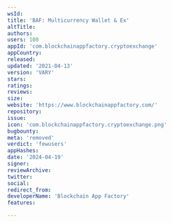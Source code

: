 ```yaml
---
wsId: 
title: 'BAF: Multicurrency Wallet & Ex'
altTitle: 
authors: 
users: 100
appId: 'com.blockchainappfactory.cryptoexchange'
appCountry: 
released: 
updated: '2021-04-13'
version: 'VARY'
stars: 
ratings: 
reviews: 
size: 
website: 'https://www.blockchainappfactory.com/'
repository: 
issue: 
icon: 'com.blockchainappfactory.cryptoexchange.png'
bugbounty: 
meta: 'removed'
verdict: 'fewusers'
appHashes: 
date: '2024-04-19'
signer: 
reviewArchive: 
twitter: 
social: 
redirect_from: 
developerName: 'Blockchain App Factory'
features: 

---
```



